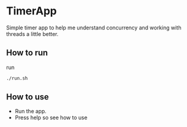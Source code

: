 # TimerApp

Simple timer app to help me understand concurrency and working with threads a little better. 

## How to run
run 
```bash
./run.sh
```

## How to use
- Run the app. 
- Press help so see how to use